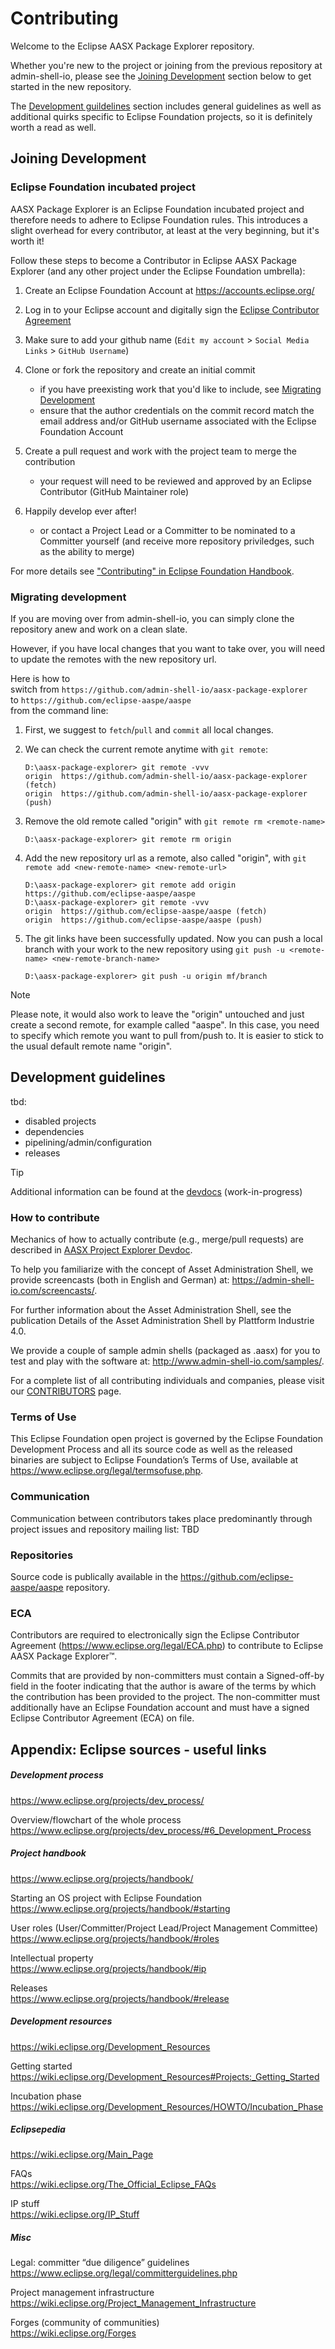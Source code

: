 # Contributing

Welcome to the Eclipse AASX Package Explorer repository. 

Whether you're new to the project or joining from the previous repository at admin-shell-io, please see the [Joining Development](#joining-development) section below to get started in the new repository.

The [Development guildelines](#development-guidelines) section includes general guidelines as well as additional quirks specific to Eclipse Foundation projects, so it is definitely worth a read as well.

## Joining Development

### Eclipse Foundation incubated project

AASX Package Explorer is an Eclipse Foundation incubated project and therefore needs to adhere to Eclipse Foundation rules.
This introduces a slight overhead for every contributor, at least at the very beginning, but it's worth it!

Follow these steps to become a Contributor in Eclipse AASX Package Explorer (and any other project under the Eclipse Foundation umbrella):

1. Create an Eclipse Foundation Account at https://accounts.eclipse.org/ 

1. Log in to your Eclipse account and digitally sign the [Eclipse Contributor Agreement](https://www.eclipse.org/projects/handbook/#contributing-eca)

1. Make sure to add your github name (`Edit my account` > `Social Media Links` > `GitHub Username`)

1. Clone or fork the repository and create an initial commit
    - if you have preexisting work that you'd like to include, see [Migrating Development](#migrating-development)
    - ensure that the author credentials on the commit record match the email address and/or GitHub username associated with the Eclipse Foundation Account

1. Create a pull request and work with the project team to merge the contribution
    - your request will need to be reviewed and approved by an Eclipse Contributor (GitHub Maintainer role) 

1. Happily develop ever after!
    - or contact a Project Lead or a Committer to be nominated to a Committer yourself (and receive more repository priviledges, such as the ability to merge)

For more details see ["Contributing" in Eclipse Foundation Handbook](https://www.eclipse.org/projects/handbook/#contributing-contributors).
   
### Migrating development

If you are moving over from admin-shell-io, you can simply clone the repository anew and work on a clean slate. 

However, if you have local changes that you want to take over, you will need to update the remotes with the new repository url.

Here is how to  
switch from `https://github.com/admin-shell-io/aasx-package-explorer`  
to `https://github.com/eclipse-aaspe/aaspe`  
from the command line:

1. First, we suggest to `fetch`/`pull` and `commit` all local changes.
 
2. We can check the current remote anytime with `git remote`:
 
    ```
    D:\aasx-package-explorer> git remote -vvv
    origin  https://github.com/admin-shell-io/aasx-package-explorer (fetch)
    origin  https://github.com/admin-shell-io/aasx-package-explorer (push)
    ```
 
2. Remove the old remote called "origin" with `git remote rm <remote-name>`
 
    ```
    D:\aasx-package-explorer> git remote rm origin
    ```
 
3. Add the new repository url as a remote, also called "origin", with `git remote add <new-remote-name> <new-remote-url>`
 
    ```
    D:\aasx-package-explorer> git remote add origin https://github.com/eclipse-aaspe/aaspe
    D:\aasx-package-explorer> git remote -vvv
    origin  https://github.com/eclipse-aaspe/aaspe (fetch)
    origin  https://github.com/eclipse-aaspe/aaspe (push)
    ```
 
4. The git links have been successfully updated. Now you can push a local branch with your work to the new repository using `git push -u <remote-name> <new-remote-branch-name>`
 
    ```
    D:\aasx-package-explorer> git push -u origin mf/branch
    ```
 
> [!note]
> Please note, it would also work to leave the "origin" untouched and just create a second remote, for example called "aaspe".
> In this case, you need to specify which remote you want to pull from/push to.
> It is easier to stick to the usual default remote name "origin".

## Development guidelines

tbd:

- disabled projects
- dependencies
- pipelining/admin/configuration
- releases

> [!tip]
> Additional information can be found at the [devdocs](https://admin-shell-io.github.io/aasx-package-explorer/devdoc/) (work-in-progress)

### How to contribute

Mechanics of how to actually contribute (e.g., merge/pull requests) are described in [AASX Project Explorer Devdoc](https://admin-shell-io.github.io/aasx-package-explorer/devdoc/getting-started/intro.html).

To help you familiarize with the concept of Asset Administration Shell, we provide screencasts (both in English and German) at: https://admin-shell-io.com/screencasts/.

For further information about the Asset Administration Shell, see the publication Details of the Asset Administration Shell by Plattform Industrie 4.0.

We provide a couple of sample admin shells (packaged as .aasx) for you to test and play with the software at: http://www.admin-shell-io.com/samples/.

For a complete list of all contributing individuals and companies, please visit our [CONTRIBUTORS](CONTRIBUTORS.md) page.


### Terms of Use

This Eclipse Foundation open project is governed by the Eclipse Foundation
Development Process and all its source code as well as the released binaries are subject to Eclipse Foundation’s Terms of Use, available at https://www.eclipse.org/legal/termsofuse.php.

### Communication

Communication between contributors takes place predominantly through project issues and repository mailing list: TBD

### Repositories

Source code is publically available in the https://github.com/eclipse-aaspe/aaspe repository.

### ECA

Contributors are required to electronically sign the Eclipse Contributor Agreement (https://www.eclipse.org/legal/ECA.php) to contribute to Eclipse AASX Package Explorer™.

Commits that are provided by non-committers must contain a Signed-off-by field in
the footer indicating that the author is aware of the terms by which the
contribution has been provided to the project. The non-committer must
additionally have an Eclipse Foundation account and must have a signed Eclipse
Contributor Agreement (ECA) on file.


## Appendix: Eclipse sources - useful links

##### Development process

https://www.eclipse.org/projects/dev_process/ 

Overview/flowchart of the whole process  
https://www.eclipse.org/projects/dev_process/#6_Development_Process 

##### Project handbook

https://www.eclipse.org/projects/handbook/ 

Starting an OS project with Eclipse Foundation  
https://www.eclipse.org/projects/handbook/#starting   

User roles (User/Committer/Project Lead/Project Management Committee)  
https://www.eclipse.org/projects/handbook/#roles  

Intellectual property  
https://www.eclipse.org/projects/handbook/#ip   

Releases   
https://www.eclipse.org/projects/handbook/#release   

##### Development resources

https://wiki.eclipse.org/Development_Resources 

Getting started  
https://wiki.eclipse.org/Development_Resources#Projects:_Getting_Started  

Incubation phase  
https://wiki.eclipse.org/Development_Resources/HOWTO/Incubation_Phase   

##### Eclipsepedia

https://wiki.eclipse.org/Main_Page  

FAQs  
https://wiki.eclipse.org/The_Official_Eclipse_FAQs  

IP stuff   
https://wiki.eclipse.org/IP_Stuff     

##### Misc

Legal: committer “due diligence” guidelines  
https://www.eclipse.org/legal/committerguidelines.php

Project management infrastructure  
https://wiki.eclipse.org/Project_Management_Infrastructure 

Forges (community of communities)  
https://wiki.eclipse.org/Forges 
